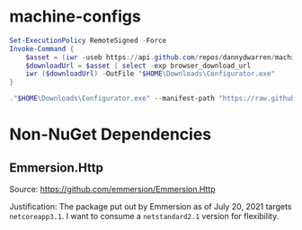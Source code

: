 ﻿# machine-configs

```powershell
Set-ExecutionPolicy RemoteSigned -Force
Invoke-Command {
    $asset = (iwr -useb https://api.github.com/repos/dannydwarren/machine-configs/releases/latest | ConvertFrom-Json).assets | ? { $_.name -like "*.exe" }
    $downloadUrl = $asset | select -exp browser_download_url
    iwr ($downloadUrl) -OutFile "$HOME\Downloads\Configurator.exe"
}

."$HOME\Downloads\Configurator.exe" --manifest-path "https://raw.githubusercontent.com/dannydwarren/machine-configs/main/manifests/danny.manifest.json" --environments "Personal"
```


# Non-NuGet Dependencies

## Emmersion.Http
Source: https://github.com/emmersion/Emmersion.Http

Justification: The package put out by Emmersion as of July 20, 2021 targets `netcoreapp3.1`. I want to consume a `netstandard2.1` version for flexibility.
